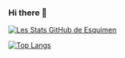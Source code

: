 ### Hi there 👋

<!--
**Esquimen/Esquimen** is a ✨ _special_ ✨ repository because its `README.md` (this file) appears on your GitHub profile.

Here are some ideas to get you started:

- 🔭 I’m currently working on ...
- 🌱 I’m currently learning ...
- 👯 I’m looking to collaborate on ...
- 🤔 I’m looking for help with ...
- 💬 Ask me about ...
- 📫 How to reach me: ...
- 😄 Pronouns: ...
- ⚡ Fun fact: ...
-->

[![Les Stats GitHub de Esquimen](https://github-readme-stats.vercel.app/api?username=Esquimen&count_private=true&show_icons=true)](https://github.com/Esquimen/github-readme-stats)

[![Top Langs](https://github-readme-stats.vercel.app/api/top-langs/?username=Esquimen&layout=compact)](https://github.com/Esquimen/github-readme-stats)
